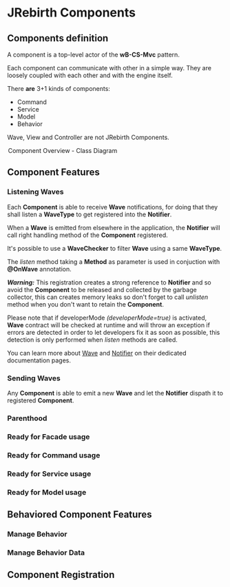 JRebirth Components
=========================

Components definition
----------------------------

A component is a top-level actor of the __wB-CS-Mvc__ pattern.

Each component can communicate with other in a simple way. 
They are loosely coupled with each other and with the engine itself.

There **are** 3+1 kinds of components:

* Command
* Service
* Model
* Behavior

Wave, View and Controller are not JRebirth Components.

<div class="uml">
	<a href="uml/ComponentOverview.png" rel="lightbox" title="Component Overview Class Diagram ">
		<img class="redux" src="uml/ComponentOverview.png" alt="" />
	</a>
	<legend>Component Overview - Class Diagram</legend>
</div>

Component Features
-------------------------

### Listening Waves ###

Each **Component** is able to receive **Wave** notifications, for doing that they shall listen a **WaveType** to get registered into the **Notifier**.
 
When a **Wave** is emitted from elsewhere in the application, the **Notifier** will call right handling method of the **Component** registered.

It's possible to use a **WaveChecker** to filter **Wave** using a same **WaveType**.

The *listen* method taking a **Method** as parameter is used in conjuction with **@OnWave** annotation. 

***Warning:*** This registration creates a strong reference to **Notifier** and so avoid the **Component** to be released and collected by the garbage collector, this can creates memory leaks so don't forget to call *unlisten* method when you don't want to retain the **Component**. 

Please note that if developerMode *(developerMode=true)* is activated, **Wave** contract will be checked at runtime and will throw an exception if errors are detected in order to let developers fix it as soon as possible, this detection is only performed when *listen* methods are called.

<!-- MACRO{include|source=api/src/main/java/org/jrebirth/af/api/component/basic/Component.java|snippet=re:(listen\()\|(unlisten)} -->

You can learn more about [Wave](Wave.html) and [Notifier](Notifier.html) on their dedicated documentation pages.

### Sending Waves ###

Any **Component** is able to emit a new **Wave** and let the **Notifier** dispath it to registered **Component**.

<!-- MACRO{include|source=api/src/main/java/org/jrebirth/af/api/component/basic/Component.java|snippet=re:(sendWave\()} -->

### Parenthood ###

<!-- MACRO{include|source=api/src/main/java/org/jrebirth/af/api/component/basic/Component.java|snippet=re:(rootComponent\()\|(findInnerComponent)} -->

### Ready for Facade usage ###

<!-- MACRO{include|source=api/src/main/java/org/jrebirth/af/api/facade/FacadeReady.java|snippet=re:(setup\()\|(release\()} -->

<!-- MACRO{include|source=api/src/main/java/org/jrebirth/af/api/facade/FacadeReady.java|snippet=re:(localFacade\()} -->

<!-- MACRO{include|source=api/src/main/java/org/jrebirth/af/api/facade/FacadeReady.java|snippet=re:(key\()} -->


### Ready for Command usage ###

<!-- MACRO{include|source=api/src/main/java/org/jrebirth/af/api/link/CommandReady.java|snippet=re:(getCommand)} -->

<!-- MACRO{include|source=api/src/main/java/org/jrebirth/af/api/link/CommandReady.java|snippet=re:(callCommand)} -->


### Ready for Service usage ###

<!-- MACRO{include|source=api/src/main/java/org/jrebirth/af/api/link/ServiceReady.java|snippet=re:(getService)} -->


<!-- MACRO{include|source=api/src/main/java/org/jrebirth/af/api/link/ServiceReady.java|snippet=re:(returnData)} -->


### Ready for Model usage ###

<!-- MACRO{include|source=api/src/main/java/org/jrebirth/af/api/link/ModelReady.java|snippet=re:(getModel)} -->


<!-- MACRO{include|source=api/src/main/java/org/jrebirth/af/api/link/ModelReady.java|snippet=re:(attachUi)} -->



Behaviored Component Features
-------------------------

### Manage Behavior ###

### Manage Behavior Data ###


Component Registration
-----------------------

